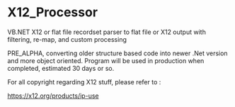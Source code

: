 # X12_Processor
VB.NET  X12 or flat file recordset parser to flat file or X12 output with filtering, re-map, and custom processing

PRE_ALPHA,  converting older structure based code into newer .Net version and more object oriented.  Program will be used in production when completed, estimated 30 days or so.


For all copyright regarding X12 stuff, please refer to :

https://x12.org/products/ip-use
